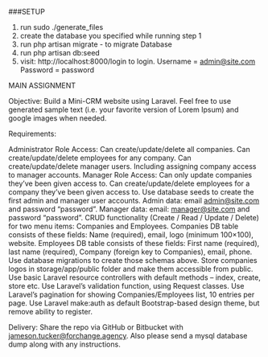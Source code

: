 ###SETUP
1) run sudo ./generate_files
2) create the database you specified while running step 1
3) run php artisan migrate - to migrate Database
4) run php artisan db:seed
5) visit: http://localhost:8000/login   to login.
Username = admin@site.com
Password = password








MAIN ASSIGNMENT

Objective: Build a Mini-CRM website using Laravel. Feel free to use generated sample text (i.e. your favorite version of Lorem Ipsum) and google images when needed.

Requirements:


Administrator Role Access:
Can create/update/delete all companies.
Can create/update/delete employees for any company.
Can create/update/delete manager users.
Including assigning company access to manager accounts.
Manager Role Access:
Can only update companies they’ve been given access to.
Can create/update/delete employees for a company they’ve been given access to.
Use database seeds to create the first admin and manager user accounts.
Admin data: email admin@site.com and password “password”.
Manager data: email: manager@site.com and password “password”.
CRUD functionality (Create / Read / Update / Delete) for two menu items: Companies and Employees.
Companies DB table consists of these fields: Name (required), email, logo (minimum 100×100), website.
Employees DB table consists of these fields: First name (required), last name (required), Company (foreign key to Companies), email, phone.
Use database migrations to create those schemas above.
Store companies logos in storage/app/public folder and make them accessible from public.
Use basic Laravel resource controllers with default methods – index, create, store etc.
Use Laravel’s validation function, using Request classes.
Use Laravel’s pagination for showing Companies/Employees list, 10 entries per page.
Use Laravel make:auth as default Bootstrap-based design theme, but remove ability to register.


Delivery: Share the repo via GitHub or Bitbucket with jameson.tucker@forchange.agency. Also please send a mysql database dump along with any instructions.
